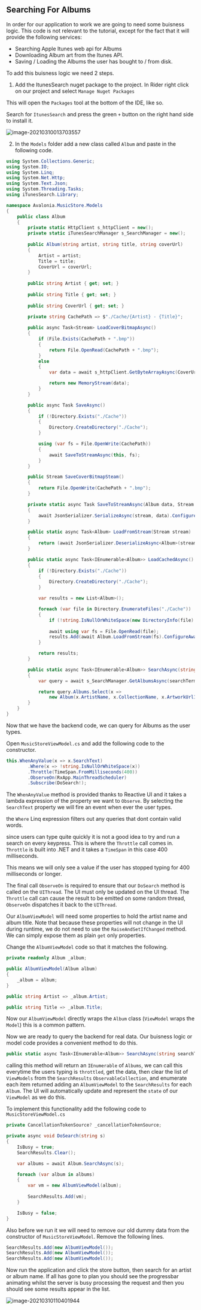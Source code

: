 ## Searching For Albums

In order for our application to work we are going to need some buisness logic. This code is not relevant to the tutorial, except for the fact that it will provide the following services:

- Searching Apple Itunes web api for Albums
- Downloading Album art from the Itunes API.
- Saving / Loading the Albums the user has bought to / from disk.



To add this buisness logic we need 2 steps.

1.  Add the ItunesSearch nuget package to the project. In Rider right click on our project and select `Manage Nuget Packages`

This will open the `Packages` tool at the bottom of the IDE, like so.

Search for `ItunesSearch` and press the green `+` button on the right hand side to install it.

![image-20210310013703557](/Users/danwalmsley/repos/avaloniaui.net/src/AvaloniaUI.Net/wwwroot/docs/advanced-tutorial/images/image-20210310013703557.png)



2.  In the `Models` folder add a new class called `Album` and paste in the following code.

```c#
using System.Collections.Generic;
using System.IO;
using System.Linq;
using System.Net.Http;
using System.Text.Json;
using System.Threading.Tasks;
using iTunesSearch.Library;

namespace Avalonia.MusicStore.Models
{
    public class Album
    {
        private static HttpClient s_httpClient = new();
        private static iTunesSearchManager s_SearchManager = new();
        
        public Album(string artist, string title, string coverUrl)
        {
            Artist = artist;
            Title = title;
            CoverUrl = coverUrl;
        }
        
        public string Artist { get; set; }
        
        public string Title { get; set; }
        
        public string CoverUrl { get; set; }
        
        private string CachePath => $"./Cache/{Artist} - {Title}";

        public async Task<Stream> LoadCoverBitmapAsync()
        {
            if (File.Exists(CachePath + ".bmp"))
            {
                return File.OpenRead(CachePath + ".bmp");
            }
            else
            {
                var data = await s_httpClient.GetByteArrayAsync(CoverUrl);

                return new MemoryStream(data);
            }
        }

        public async Task SaveAsync()
        {
            if (!Directory.Exists("./Cache"))
            {
                Directory.CreateDirectory("./Cache");
            }

            using (var fs = File.OpenWrite(CachePath))
            {
                await SaveToStreamAsync(this, fs);
            }
        }

        public Stream SaveCoverBitmapSteam()
        {
            return File.OpenWrite(CachePath + ".bmp");
        }

        private static async Task SaveToStreamAsync(Album data, Stream stream)
        {
            await JsonSerializer.SerializeAsync(stream, data).ConfigureAwait(false);
        }

        public static async Task<Album> LoadFromStream(Stream stream)
        {
            return (await JsonSerializer.DeserializeAsync<Album>(stream).ConfigureAwait(false))!;
        }

        public static async Task<IEnumerable<Album>> LoadCachedAsync()
        {
            if (!Directory.Exists("./Cache"))
            {
                Directory.CreateDirectory("./Cache");
            }

            var results = new List<Album>();

            foreach (var file in Directory.EnumerateFiles("./Cache"))
            {
                if (!string.IsNullOrWhiteSpace(new DirectoryInfo(file).Extension)) continue;
                
                await using var fs = File.OpenRead(file);
                results.Add(await Album.LoadFromStream(fs).ConfigureAwait(false));
            }

            return results;
        }

        public static async Task<IEnumerable<Album>> SearchAsync(string searchTerm)
        {
            var query = await s_SearchManager.GetAlbumsAsync(searchTerm).ConfigureAwait(false);

            return query.Albums.Select(x =>
                new Album(x.ArtistName, x.CollectionName, x.ArtworkUrl100.Replace("100x100bb", "600x600bb")));
        }
    }
}
```



Now that we have the backend code, we can query for Albums as the user types. 

Open `MusicStoreViewModel.cs` and add the following code to the constructor.

```c#
this.WhenAnyValue(x => x.SearchText)
        .Where(x => !string.IsNullOrWhiteSpace(x))
        .Throttle(TimeSpan.FromMilliseconds(400))
        .ObserveOn(RxApp.MainThreadScheduler)
        .Subscribe(DoSearch!);
```



The  `WhenAnyValue` method is provided thanks to Reactive UI and it takes a lambda expression of the property we want to `Observe`. By selecting the `SearchText` property we will fire an event when ever the user types.

the `Where` Linq expression filters out any queries that dont contain valid words.

since users can type quite quickly it is not a good idea to try and run a search on every keypress. This is where the `Throttle` call comes in. `Throttle` is built into .NET and it takes a `TimeSpan` in this case 400 milliseconds.

This means we will only see a value if the user has stopped typing for 400 milliseconds or longer.

The final call `ObserveOn` is required to ensure that our `DoSearch` method is called on the `UIThread`. The UI must only be updated on the UI thread. The `Throttle` call can cause the result to be emitted on some random thread, `ObserveOn` dispatches it back to the `UIThread`.



Our `AlbumViewModel` will need some properties to hold the artist name and album title. Note that because these properties will not change in the UI during runtime, we do not need to use the `RaiseAndSetIfChanged` method. We can simply expose them as plain `get` only properties.

Change the `AlbumViewModel` code so that it matches the following.

```c#
private readonly Album _album;

public AlbumViewModel(Album album)
{
    _album = album;
}

public string Artist => _album.Artist;

public string Title => _album.Title;
```

Now our `AlbumViewModel` directly wraps the `Album` class (`ViewModel` wraps the `Model`) this is a common pattern.



Now we are ready to query the backend for real data. Our buisness logic or model code provides a convenient method to do this.

```c#
public static async Task<IEnumerable<Album>> SearchAsync(string searchTerm)
```

calling this method will return an `IEnumerable` of `Albums`, we can call this everytime the users typing is `throttled`, get the data, then clear the list of `ViewModels` from the `SearchResults` `ObservableCollection`, and enumerate each item returned adding an `AlbumViewModel` to the `SearchResults` for each `Album`. The UI will automatically update and represent the `state` of our `ViewModel` as we do this.

To implement this functionality add the following code to `MusicStoreViewModel.cs` 

```c#
private CancellationTokenSource? _cancellationTokenSource;

private async void DoSearch(string s)
{
    IsBusy = true;
    SearchResults.Clear();

    var albums = await Album.SearchAsync(s);

    foreach (var album in albums)
    {
        var vm = new AlbumViewModel(album);
        
        SearchResults.Add(vm);
    }

    IsBusy = false;
}
```

Also before we run it we will need to remove our old dummy data from the constructor of `MusicStoreViewModel`. Remove the following lines.

```c#
SearchResults.Add(new AlbumViewModel());
SearchResults.Add(new AlbumViewModel());
SearchResults.Add(new AlbumViewModel());
```

Now run the application and click the store button, then search for an artist or album name. If all has gone to plan you should see the progressbar animating whilst the server is busy processing the request and then you should see some results appear in the list.

![image-20210310110401944](/Users/danwalmsley/repos/avaloniaui.net/src/AvaloniaUI.Net/wwwroot/docs/advanced-tutorial/images/image-20210310110401944.png)

